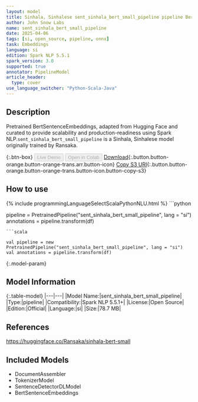 ```yaml
---
layout: model
title: Sinhala, Sinhalese sent_sinhala_bert_small_pipeline pipeline BertSentenceEmbeddings from Ransaka
author: John Snow Labs
name: sent_sinhala_bert_small_pipeline
date: 2025-04-06
tags: [si, open_source, pipeline, onnx]
task: Embeddings
language: si
edition: Spark NLP 5.5.1
spark_version: 3.0
supported: true
annotator: PipelineModel
article_header:
  type: cover
use_language_switcher: "Python-Scala-Java"
---
```


## Description

Pretrained BertSentenceEmbeddings, adapted from Hugging Face and curated to provide scalability and production-readiness using Spark NLP.`sent_sinhala_bert_small_pipeline` is a Sinhala, Sinhalese model originally trained by Ransaka.

{:.btn-box}
<button class="button button-orange" disabled>Live Demo</button>
<button class="button button-orange" disabled>Open in Colab</button>
[Download](https://s3.amazonaws.com/auxdata.johnsnowlabs.com/public/models/sent_sinhala_bert_small_pipeline_si_5.5.1_3.0_1743956600465.zip){:.button.button-orange.button-orange-trans.arr.button-icon}
[Copy S3 URI](s3://auxdata.johnsnowlabs.com/public/models/sent_sinhala_bert_small_pipeline_si_5.5.1_3.0_1743956600465.zip){:.button.button-orange.button-orange-trans.button-icon.button-copy-s3}

## How to use



<div class="tabs-box" markdown="1">
{% include programmingLanguageSelectScalaPythonNLU.html %}
```python

pipeline = PretrainedPipeline("sent_sinhala_bert_small_pipeline", lang = "si")
annotations =  pipeline.transform(df)   

```
```scala

val pipeline = new PretrainedPipeline("sent_sinhala_bert_small_pipeline", lang = "si")
val annotations = pipeline.transform(df)

```
</div>

{:.model-param}
## Model Information

{:.table-model}
|---|---|
|Model Name:|sent_sinhala_bert_small_pipeline|
|Type:|pipeline|
|Compatibility:|Spark NLP 5.5.1+|
|License:|Open Source|
|Edition:|Official|
|Language:|si|
|Size:|78.7 MB|

## References

https://huggingface.co/Ransaka/sinhala-bert-small

## Included Models

- DocumentAssembler
- TokenizerModel
- SentenceDetectorDLModel
- BertSentenceEmbeddings